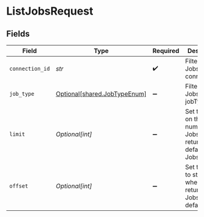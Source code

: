 # ListJobsRequest


## Fields

| Field                                                                 | Type                                                                  | Required                                                              | Description                                                           |
| --------------------------------------------------------------------- | --------------------------------------------------------------------- | --------------------------------------------------------------------- | --------------------------------------------------------------------- |
| `connection_id`                                                       | *str*                                                                 | :heavy_check_mark:                                                    | Filter the Jobs by connectionId.                                      |
| `job_type`                                                            | [Optional[shared.JobTypeEnum]](../../models/shared/jobtypeenum.md)    | :heavy_minus_sign:                                                    | Filter the Jobs by jobType.                                           |
| `limit`                                                               | *Optional[int]*                                                       | :heavy_minus_sign:                                                    | Set the limit on the number of Jobs returned. The default is 20 Jobs. |
| `offset`                                                              | *Optional[int]*                                                       | :heavy_minus_sign:                                                    | Set the offset to start at when returning Jobs. The default is 0.     |